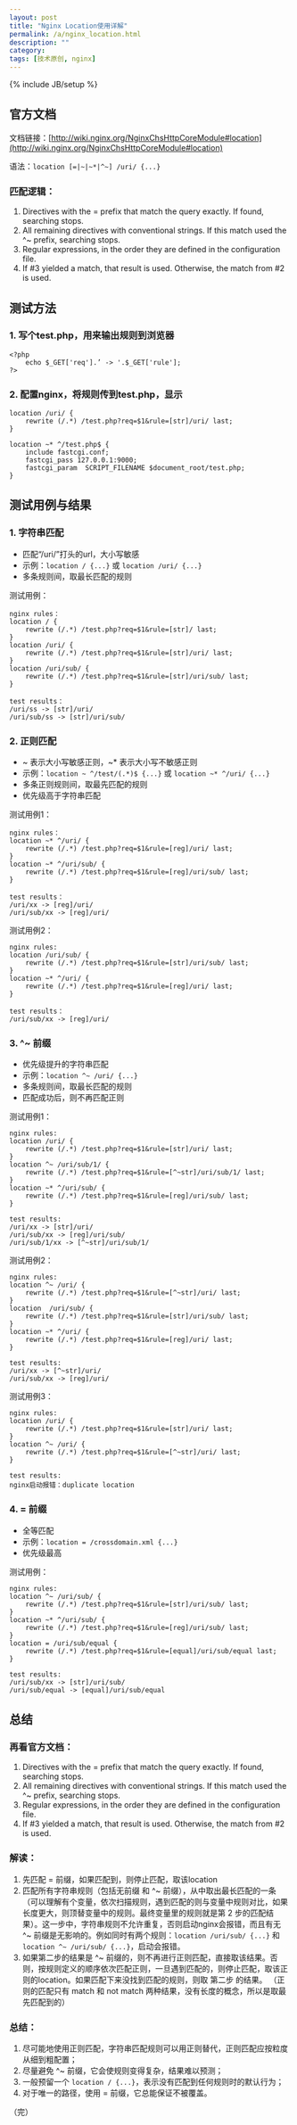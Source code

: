 ```yaml
---
layout: post
title: "Nginx Location使用详解"
permalink: /a/nginx_location.html
description: ""
category: 
tags: [技术原创, nginx]
---
```

{% include JB/setup %}

官方文档
-----

文档链接：[http://wiki.nginx.org/NginxChsHttpCoreModule#location](http://wiki.nginx.org/NginxChsHttpCoreModule#location)

语法：`location [=|~|~*|^~] /uri/ {...}`

### 匹配逻辑：

1. Directives with the = prefix that match the query exactly. If found, searching stops.
2. All remaining directives with conventional strings. If this match used the ^~ prefix, searching stops.
3. Regular expressions, in the order they are defined in the configuration file.
4. If #3 yielded a match, that result is used. Otherwise, the match from #2 is used.

测试方法
-----

### 1. 写个test.php，用来输出规则到浏览器

	<?php
		echo $_GET['req'].’ -> '.$_GET['rule'];
	?>

### 2. 配置nginx，将规则传到test.php，显示

	location /uri/ {
		rewrite (/.*) /test.php?req=$1&rule=[str]/uri/ last;
	}

	location ~* ^/test.php$ {
		include fastcgi.conf;
		fastcgi_pass 127.0.0.1:9000;
		fastcgi_param  SCRIPT_FILENAME $document_root/test.php;
	}

测试用例与结果
-----

### 1. 字符串匹配

* 匹配“/uri/”打头的url，大小写敏感
* 示例：`location / {...}` 或 `location /uri/ {...}`
* 多条规则间，取最长匹配的规则

测试用例：

	nginx rules：
	location / {
		rewrite (/.*) /test.php?req=$1&rule=[str]/ last;
	}
	location /uri/ {
		rewrite (/.*) /test.php?req=$1&rule=[str]/uri/ last;
	}
	location /uri/sub/ {
		rewrite (/.*) /test.php?req=$1&rule=[str]/uri/sub/ last;
	}	

	test results：
	/uri/ss -> [str]/uri/
	/uri/sub/ss -> [str]/uri/sub/

### 2. 正则匹配

* ~ 表示大小写敏感正则，~* 表示大小写不敏感正则
* 示例：`location ~ ^/test/(.*)$ {...}` 或 `location ~* ^/uri/ {...}`
* 多条正则规则间，取最先匹配的规则
* 优先级高于字符串匹配

测试用例1：

	nginx rules：
	location ~* ^/uri/ {
		rewrite (/.*) /test.php?req=$1&rule=[reg]/uri/ last;
	}
	location ~* ^/uri/sub/ {
		rewrite (/.*) /test.php?req=$1&rule=[reg]/uri/sub/ last;
	}	
	
	test results：
	/uri/xx -> [reg]/uri/
	/uri/sub/xx -> [reg]/uri/

测试用例2：

	nginx rules:
	location /uri/sub/ {
		rewrite (/.*) /test.php?req=$1&rule=[str]/uri/sub/ last;
	}
	location ~* ^/uri/ {
		rewrite (/.*) /test.php?req=$1&rule=[reg]/uri/ last;
	}
	
	test results：
	/uri/sub/xx -> [reg]/uri/

### 3. ^~ 前缀

* 优先级提升的字符串匹配
* 示例：`location ^~ /uri/ {...}`
* 多条规则间，取最长匹配的规则
* 匹配成功后，则不再匹配正则

测试用例1：

	nginx rules:
	location /uri/ {
		rewrite (/.*) /test.php?req=$1&rule=[str]/uri/ last;
	}
	location ^~ /uri/sub/1/ {
		rewrite (/.*) /test.php?req=$1&rule=[^~str]/uri/sub/1/ last;
	}
	location ~* ^/uri/sub/ {
		rewrite (/.*) /test.php?req=$1&rule=[reg]/uri/sub/ last;
	}
	
	test results:
	/uri/xx -> [str]/uri/
	/uri/sub/xx -> [reg]/uri/sub/
	/uri/sub/1/xx -> [^~str]/uri/sub/1/

测试用例2：

	nginx rules:
	location ^~ /uri/ {
		rewrite (/.*) /test.php?req=$1&rule=[^~str]/uri/ last;
	}
	location  /uri/sub/ {
		rewrite (/.*) /test.php?req=$1&rule=[str]/uri/sub/ last;
	}
	location ~* ^/uri/ {
		rewrite (/.*) /test.php?req=$1&rule=[reg]/uri/ last;
	}

	test results:
	/uri/xx -> [^~str]/uri/
	/uri/sub/xx -> [reg]/uri/

测试用例3：

	nginx rules:
	location /uri/ {
		rewrite (/.*) /test.php?req=$1&rule=[str]/uri/ last;
	}
	location ^~ /uri/ {
		rewrite (/.*) /test.php?req=$1&rule=[^~str]/uri/ last;
	}
	
	test results:
	nginx启动报错：duplicate location

### 4. = 前缀

* 全等匹配
* 示例：`location = /crossdomain.xml {...}`
* 优先级最高

测试用例：

	nginx rules:
	location ^~ /uri/sub/ {
		rewrite (/.*) /test.php?req=$1&rule=[str]/uri/sub/ last;
	}
	location ~* ^/uri/sub/ {
		rewrite (/.*) /test.php?req=$1&rule=[reg]/uri/sub/ last;
	}
	location = /uri/sub/equal {
		rewrite (/.*) /test.php?req=$1&rule=[equal]/uri/sub/equal last;
	}	
	
	test results:
	/uri/sub/xx -> [str]/uri/sub/
	/uri/sub/equal -> [equal]/uri/sub/equal

总结
-----

### 再看官方文档：

1. Directives with the = prefix that match the query exactly. If found, searching stops.
2. All remaining directives with conventional strings. If this match used the ^~ prefix, searching stops.
3. Regular expressions, in the order they are defined in the configuration file.
4. If #3 yielded a match, that result is used. Otherwise, the match from #2 is used.

### 解读：

1. 先匹配 = 前缀，如果匹配到，则停止匹配，取该location
2. 匹配所有字符串规则（包括无前缀 和 ^~ 前缀），从中取出最长匹配的一条（可以理解有个变量，依次扫描规则，遇到匹配的则与变量中规则对比，如果长度更大，则顶替变量中的规则。最终变量里的规则就是第 2 步的匹配结果）。这一步中，字符串规则不允许重复，否则启动nginx会报错，而且有无 ^~ 前缀是无影响的。例如同时有两个规则：`location /uri/sub/ {...}` 和 `location ^~ /uri/sub/ {...}`，启动会报错。
3. 如果第二步的结果是 ^~ 前缀的，则不再进行正则匹配，直接取该结果。否则，按规则定义的顺序依次匹配正则，一旦遇到匹配的，则停止匹配，取该正则的location。如果匹配下来没找到匹配的规则，则取 第二步 的结果。
（正则的匹配只有 match 和 not match 两种结果，没有长度的概念，所以是取最先匹配到的）

### 总结：

1. 尽可能地使用正则匹配，字符串匹配规则可以用正则替代，正则匹配应按粒度从细到粗配置；
2. 尽量避免 ^~ 前缀，它会使规则变得复杂，结果难以预测；
3. 一般预留一个 `location / {...}`，表示没有匹配到任何规则时的默认行为；
4. 对于唯一的路径，使用 = 前缀，它总能保证不被覆盖。

（完）